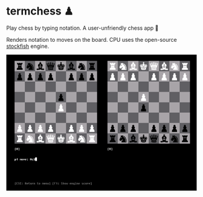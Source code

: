 # termchess ♟

Play chess by typing notation. A user-unfriendly chess app 😤

Renders notation to moves on the board. CPU uses the open-source [stockfish](https://stockfishchess.org/) engine.

![screenshot](https://github.com/noelcody/termchess/blob/master/screenshot.png)